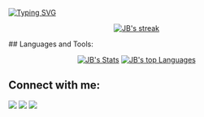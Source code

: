 [![Typing SVG](https://readme-typing-svg.herokuapp.com?size=40&center=true&vCenter=true&width=1000&height=100&lines=Wassup,+JB+here...;Coding+is+what+I+do...;However,;Codes+are+like+cathedrals;After+building+them,;Prayer+keeps+them+running)](https://git.io/typing-svg)

<p align="center">
    <a href="https://github.com/Hamez-brayo/github-readme-streak-stats">
        <img title="🔥 Get streak stats for your profile at git.io/streak-stats" alt="JB's streak" src="https://github-readme-streak-stats.herokuapp.com/?user=Hamez-brayo&theme=black-ice&hide_border=false&stroke=0000&background=1c041c"/>
    </a>
</p>
## Languages and Tools:
<p align="center">
    <a href="https://github.com/Hamez-brayo/github-readme-stats">
    <img title="🔥 Get stats for your profile at git.io/readme-stats"
    alt="JB's Stats" src="https://github-readme-stats.vercel.app/api?username=Hamez-brayo&show_icons=true&count_private=true&theme=react&hide_border=true&bg_color=1c041c"/></a>
    <a href="https://github.com/Hamez-brayo/github-readme-stats">
    <img title="🔥 Get stats for your profile at git.io/readme-stats"
    alt="JB's top Languages" src="https://github-readme-stats.vercel.app/api/top-langs/?username=Hamez-brayo&show_icons=true&count_private=true&theme=react&hide_border=true&bg_color=1c041c"/></a>

</p>


## Connect with me:
<p align="left">

<a href = "https://www.linkedin.com/in/hamez-brayo-40b12b19a/"><img src="https://img.icons8.com/fluent/48/000000/linkedin.png"/></a>
<a href = "https://twitter.com/hamez_brayo"><img src="https://img.icons8.com/fluent/48/000000/twitter.png"/></a>
<a href = "https://www.instagram.com/hamezzz.b__/"><img src="https://img.icons8.com/fluent/48/000000/instagram-new.png"/></a>
</p>
